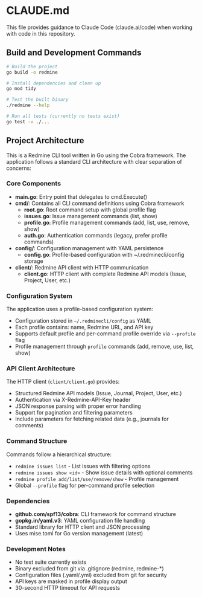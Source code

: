 # CLAUDE.md

This file provides guidance to Claude Code (claude.ai/code) when working with code in this repository.

## Build and Development Commands

```bash
# Build the project
go build -o redmine

# Install dependencies and clean up
go mod tidy

# Test the built binary
./redmine --help

# Run all tests (currently no tests exist)
go test -v ./...
```

## Project Architecture

This is a Redmine CLI tool written in Go using the Cobra framework. The application follows a standard CLI architecture with clear separation of concerns:

### Core Components

- **main.go**: Entry point that delegates to cmd.Execute()
- **cmd/**: Contains all CLI command definitions using Cobra framework
  - **root.go**: Root command setup with global profile flag
  - **issues.go**: Issue management commands (list, show)
  - **profile.go**: Profile management commands (add, list, use, remove, show)
  - **auth.go**: Authentication commands (legacy, prefer profile commands)
- **config/**: Configuration management with YAML persistence
  - **config.go**: Profile-based configuration with ~/.redminecli/config storage
- **client/**: Redmine API client with HTTP communication
  - **client.go**: HTTP client with complete Redmine API models (Issue, Project, User, etc.)

### Configuration System

The application uses a profile-based configuration system:
- Configuration stored in `~/.redminecli/config` as YAML
- Each profile contains: name, Redmine URL, and API key
- Supports default profile and per-command profile override via `--profile` flag
- Profile management through `profile` commands (add, remove, use, list, show)

### API Client Architecture

The HTTP client (`client/client.go`) provides:
- Structured Redmine API models (Issue, Journal, Project, User, etc.)
- Authentication via X-Redmine-API-Key header
- JSON response parsing with proper error handling
- Support for pagination and filtering parameters
- Include parameters for fetching related data (e.g., journals for comments)

### Command Structure

Commands follow a hierarchical structure:
- `redmine issues list` - List issues with filtering options
- `redmine issues show <id>` - Show issue details with optional comments
- `redmine profile add/list/use/remove/show` - Profile management
- Global `--profile` flag for per-command profile selection

### Dependencies

- **github.com/spf13/cobra**: CLI framework for command structure
- **gopkg.in/yaml.v3**: YAML configuration file handling
- Standard library for HTTP client and JSON processing
- Uses mise.toml for Go version management (latest)

### Development Notes

- No test suite currently exists
- Binary excluded from git via .gitignore (redmine, redmine-*)
- Configuration files (.yaml/.yml) excluded from git for security
- API keys are masked in profile display output
- 30-second HTTP timeout for API requests